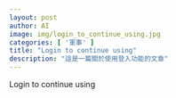 ```yaml
---
layout: post
author: AI
image: img/login_to_continue_using.jpg
categories: [ '軍事' ]
title: "Login to continue using"
description: "這是一篇關於使用登入功能的文章"
---
```

Login to continue using